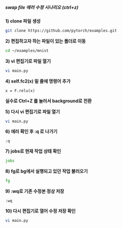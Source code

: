 ##### swap file 에러 수정 시나리오 (ctrl+z) #####

**1) clone 파일 생성**

```bash
git clone https://github.com/pytorch/examples.git
```

**2) 편집하고자 하는 파일이 있는 폴더로 이동**


```bash
cd ~/examples/mnist
```


**3) vi 편집기로 파일 열기**

```bash
vi main.py
```


**4) self.fc2(x) 밑 줄에 명령어 추가**

```vi
x = F.relu(x)
```
**실수로 Ctrl+Z 를 눌러서 background로 전환**


**5) 다시 vi 편집기로 파일 열기**
```bash
vi main.py
```

**6) 에러 확인 후 :q 로 나가기**

```vi
:q
```

**7) jobs로 현재 작업 상태 확인**

```bash
jobs
```


**8) fg로 bg에서 실행되고 있던 작업 불러오기**

```bash
fg
```

**9) :wq로 기존 수정본 정상 저장**

```vi
:wq
```

**10) 다시 편집기로 열어 수정 저장 확인**

```bash
vi main.py
```